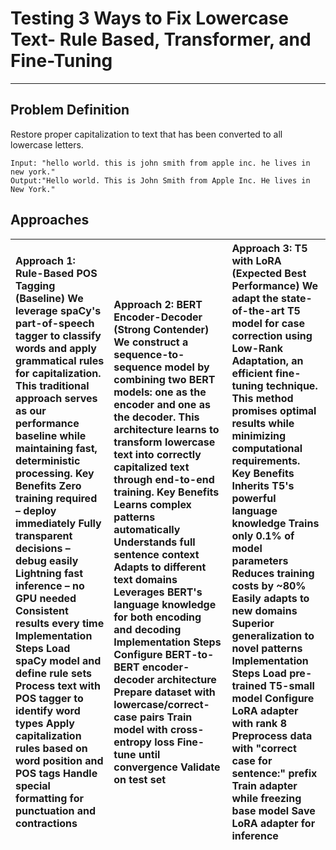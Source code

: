 # **Testing 3 Ways to Fix Lowercase Text- Rule Based, Transformer, and Fine-Tuning**

---

## Problem Definition

Restore proper capitalization to text that has been converted to all lowercase letters.

`Input: "hello world. this is john smith from apple inc. he lives in new york."`   
`Output:"Hello world. This is John Smith from Apple Inc. He lives in New York."`

## **Approaches**

| Approach 1: Rule-Based POS Tagging (Baseline) We leverage spaCy's part-of-speech tagger to classify words and apply grammatical rules for capitalization. This traditional approach serves as our performance baseline while maintaining fast, deterministic processing. Key Benefits Zero training required – deploy immediately Fully transparent decisions – debug easily Lightning fast inference – no GPU needed Consistent results every time Implementation Steps Load spaCy model and define rule sets Process text with POS tagger to identify word types Apply capitalization rules based on word position and POS tags Handle special formatting for punctuation and contractions | Approach 2: BERT Encoder-Decoder (Strong Contender) We construct a sequence-to-sequence model by combining two BERT models: one as the encoder and one as the decoder. This architecture learns to transform lowercase text into correctly capitalized text through end-to-end training. Key Benefits Learns complex patterns automatically Understands full sentence context Adapts to different text domains Leverages BERT's language knowledge for both encoding and decoding Implementation Steps Configure BERT-to-BERT encoder-decoder architecture Prepare dataset with lowercase/correct-case pairs Train model with cross-entropy loss Fine-tune until convergence Validate on test set  | Approach 3: T5 with LoRA (Expected Best Performance) We adapt the state-of-the-art T5 model for case correction using Low-Rank Adaptation, an efficient fine-tuning technique. This method promises optimal results while minimizing computational requirements. Key Benefits Inherits T5's powerful language knowledge Trains only 0.1% of model parameters Reduces training costs by \~80% Easily adapts to new domains Superior generalization to novel patterns Implementation Steps Load pre-trained T5-small model Configure LoRA adapter with rank 8 Preprocess data with "correct case for sentence:" prefix Train adapter while freezing base model Save LoRA adapter for inference  |
| :---- | :---- | :---- |
